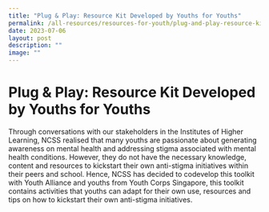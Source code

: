 ```yaml
---
title: "Plug & Play: Resource Kit Developed by Youths for Youths"
permalink: /all-resources/resources-for-youth/plug-and-play-resource-kit-developed-by-youths-for-youths/
date: 2023-07-06
layout: post
description: ""
image: ""
---
```

# Plug & Play: Resource Kit Developed by Youths for Youths
Through conversations with our stakeholders in the Institutes of Higher Learning, NCSS realised that many youths are passionate about generating awareness on mental health and addressing stigma associated with mental health conditions. However, they do not have the necessary knowledge, content and resources to kickstart their own anti-stigma initiatives within their peers and school. Hence, NCSS has decided to codevelop this toolkit with Youth Alliance and youths from Youth Corps Singapore, this toolkit contains activities that youths can adapt for their own use, resources and tips on how to kickstart their own anti-stigma initiatives.
